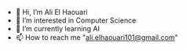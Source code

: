 - 👋 Hi, I’m Ali El Haouari
- 👀 I’m interested in Computer Science 
- 🌱 I’m currently learning AI
- 📫 How to reach me "ali.elhaouari101@gmail.com"

<!---
alielhaouari01/alielhaouari01 is a ✨ special ✨ repository because its `README.md` (this file) appears on your GitHub profile.
You can click the Preview link to take a look at your changes.
--->
